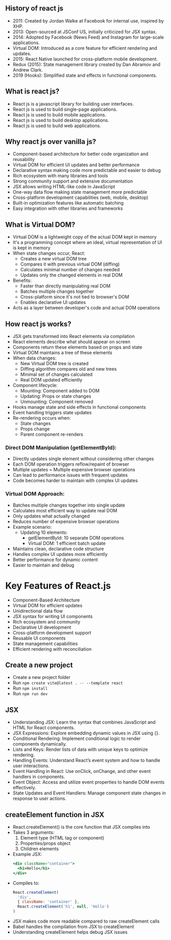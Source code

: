 ## History of react js
- 2011: Created by Jordan Walke at Facebook for internal use, inspired by XHP.
- 2013: Open-sourced at JSConf US, initially criticized for JSX syntax.
- 2014: Adopted by Facebook (News Feed) and Instagram for large-scale applications.
- Virtual DOM: Introduced as a core feature for efficient rendering and updates.
- 2015: React Native launched for cross-platform mobile development.
- Redux (2015): State management library created by Dan Abramov and Andrew Clark.
- 2019 (Hooks): Simplified state and effects in functional components.

## What is react js?
- React js is a javascript library for building user interfaces.
- React js is used to build single-page applications.
- React js is used to build mobile applications.
- React js is used to build desktop applications.
- React js is used to build web applications.

## Why react js over vanilla js?
- Component-based architecture for better code organization and reusability
- Virtual DOM for efficient UI updates and better performance
- Declarative syntax making code more predictable and easier to debug
- Rich ecosystem with many libraries and tools
- Strong community support and extensive documentation
- JSX allows writing HTML-like code in JavaScript
- One-way data flow making state management more predictable
- Cross-platform development capabilities (web, mobile, desktop)
- Built-in optimization features like automatic batching
- Easy integration with other libraries and frameworks

## What is Virtual DOM?
- Virtual DOM is a lightweight copy of the actual DOM kept in memory
- It's a programming concept where an ideal, virtual representation of UI is kept in memory
- When state changes occur, React:
  - Creates a new virtual DOM tree
  - Compares it with previous virtual DOM (diffing)
  - Calculates minimal number of changes needed
  - Updates only the changed elements in real DOM
- Benefits:
  - Faster than directly manipulating real DOM
  - Batches multiple changes together
  - Cross-platform since it's not tied to browser's DOM
  - Enables declarative UI updates
- Acts as a layer between developer's code and actual DOM operations

## How react js works?
- JSX gets transformed into React elements via compilation
- React elements describe what should appear on screen
- Components return these elements based on props and state
- Virtual DOM maintains a tree of these elements
- When data changes:
  - New Virtual DOM tree is created
  - Diffing algorithm compares old and new trees
  - Minimal set of changes calculated
  - Real DOM updated efficiently
- Component lifecycle:
  - Mounting: Component added to DOM
  - Updating: Props or state changes
  - Unmounting: Component removed
- Hooks manage state and side effects in functional components
- Event handling triggers state updates
- Re-rendering occurs when:
  - State changes
  - Props change
  - Parent component re-renders

### Direct DOM Manipulation (getElementById):
- Directly updates single element without considering other changes
- Each DOM operation triggers reflow/repaint of browser
- Multiple updates = Multiple expensive browser operations
- Can lead to performance issues with frequent updates
- Code becomes harder to maintain with complex UI updates

### Virtual DOM Approach:
- Batches multiple changes together into single update
- Calculates most efficient way to update real DOM
- Only updates what actually changed
- Reduces number of expensive browser operations
- Example scenario:
  - Updating 10 elements:
    - getElementById: 10 separate DOM operations
    - Virtual DOM: 1 efficient batch update
- Maintains clean, declarative code structure
- Handles complex UI updates more efficiently
- Better performance for dynamic content
- Easier to maintain and debug


# Key Features of React.js
- Component-Based Architecture
- Virtual DOM for efficient updates
- Unidirectional data flow
- JSX syntax for writing UI components
- Rich ecosystem and community
- Declarative UI development
- Cross-platform development support
- Reusable UI components
- State management capabilities
- Efficient rendering with reconciliation

## Create a new project
- Create a new project folder
- Run `npm create vite@latest . -- --template react`
- Run `npm install`
- Run `npm run dev`

## JSX
- Understanding JSX: Learn the syntax that combines JavaScript and HTML for React components.
- JSX Expressions: Explore embedding dynamic values in JSX using {}.
- Conditional Rendering: Implement conditional logic to render components dynamically.
- Lists and Keys: Render lists of data with unique keys to optimize rendering.
- Handling Events: Understand React’s event system and how to handle user interactions.
- Event Handling in React: Use onClick, onChange, and other event handlers in components.
- Event Object: Access and utilize event properties to handle DOM events effectively.
- State Updates and Event Handlers: Manage component state changes in response to user actions.

## createElement function in JSX
- React.createElement() is the core function that JSX compiles into
- Takes 3 arguments:
  1. Element type (HTML tag or component)
  2. Properties/props object 
  3. Children elements
- Example JSX:
  ```jsx
  <div className="container">
    <h1>Hello</h1>
  </div>
  ```
- Compiles to:
  ```js
  React.createElement(
    'div',
    { className: 'container' },
    React.createElement('h1', null, 'Hello')
  )
  ```
- JSX makes code more readable compared to raw createElement calls
- Babel handles the compilation from JSX to createElement
- Understanding createElement helps debug JSX issues
